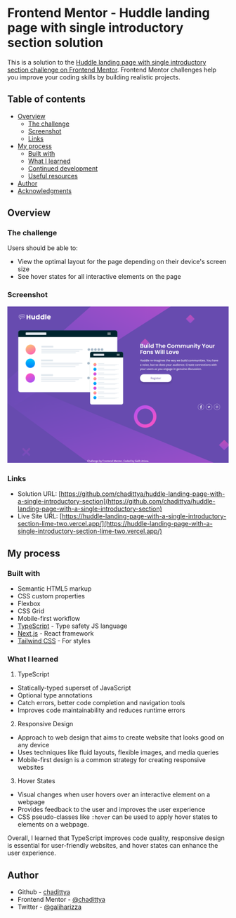 # Frontend Mentor - Huddle landing page with single introductory section solution

This is a solution to the [Huddle landing page with single introductory section challenge on Frontend Mentor](https://www.frontendmentor.io/challenges/huddle-landing-page-with-a-single-introductory-section-B_2Wvxgi0). Frontend Mentor challenges help you improve your coding skills by building realistic projects.

## Table of contents

- [Overview](#overview)
  - [The challenge](#the-challenge)
  - [Screenshot](#screenshot)
  - [Links](#links)
- [My process](#my-process)
  - [Built with](#built-with)
  - [What I learned](#what-i-learned)
  - [Continued development](#continued-development)
  - [Useful resources](#useful-resources)
- [Author](#author)
- [Acknowledgments](#acknowledgments)

## Overview

### The challenge

Users should be able to:

- View the optimal layout for the page depending on their device's screen size
- See hover states for all interactive elements on the page

### Screenshot

![](./screenshot.png)

### Links

- Solution URL: [https://github.com/chadittya/huddle-landing-page-with-a-single-introductory-section](https://github.com/chadittya/huddle-landing-page-with-a-single-introductory-section)
- Live Site URL: [https://huddle-landing-page-with-a-single-introductory-section-lime-two.vercel.app/](https://huddle-landing-page-with-a-single-introductory-section-lime-two.vercel.app/)

## My process

### Built with

- Semantic HTML5 markup
- CSS custom properties
- Flexbox
- CSS Grid
- Mobile-first workflow
- [TypeScript](https://www.typescriptlang.org/) - Type safety JS language
- [Next.js](https://nextjs.org/) - React framework
- [Tailwind CSS](https://tailwindcss.com/) - For styles

### What I learned

1. TypeScript

- Statically-typed superset of JavaScript
- Optional type annotations
- Catch errors, better code completion and navigation tools
- Improves code maintainability and reduces runtime errors

2. Responsive Design

- Approach to web design that aims to create website that looks good on any device
- Uses techniques like fluid layouts, flexible images, and media queries
- Mobile-first design is a common strategy for creating responsive websites

3. Hover States

- Visual changes when user hovers over an interactive element on a webpage
- Provides feedback to the user and improves the user experience
- CSS pseudo-classes like `:hover` can be used to apply hover states to elements on a webpage.

Overall, I learned that TypeScript improves code quality, responsive design is essential for user-friendly websites, and hover states can enhance the user experience.

## Author

- Github - [chadittya](https://github.com/chadittya)
- Frontend Mentor - [@chadittya](https://www.frontendmentor.io/profile/chadittya)
- Twitter - [@galiharizza](https://www.twitter.com/galiharizza)
